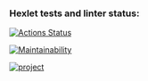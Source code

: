 ### Hexlet tests and linter status:
[![Actions Status](https://github.com/DarkJunior59/brain-games/workflows/hexlet-check/badge.svg)](https://github.com/DarkJunior59/brain-games/actions)

[![Maintainability](https://api.codeclimate.com/v1/badges/a99a88d28ad37a79dbf6/maintainability)](https://codeclimate.com/github/DarkJunior59/brain-games/maintainability)

[![project](https://github.com/DarkJunior59/brain-games/workflows/project/badge.svg)](https://github.com/DarkJunior59/brain-games/actions)